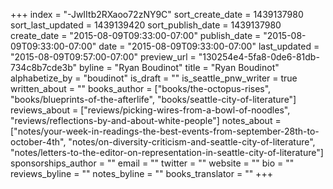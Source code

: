 +++
index = "-JwIItb2RXaoo72zNY9C"
sort_create_date = 1439137980
sort_last_updated = 1439139420
sort_publish_date = 1439137980
create_date = "2015-08-09T09:33:00-07:00"
publish_date = "2015-08-09T09:33:00-07:00"
date = "2015-08-09T09:33:00-07:00"
last_updated = "2015-08-09T09:57:00-07:00"
preview_url = "130254e4-5fa8-0de6-81db-734c8b7cde3b"
byline = "Ryan Boudinot"
title = "Ryan Boudinot"
alphabetize_by = "boudinot"
is_draft = ""
is_seattle_pnw_writer = true
written_about = ""
books_author = ["books/the-octopus-rises", "books/blueprints-of-the-afterlife", "books/seattle-city-of-literature"]
reviews_about = ["reviews/picking-wires-from-a-bowl-of-noodles", "reviews/reflections-by-and-about-white-people"]
notes_about = ["notes/your-week-in-readings-the-best-events-from-september-28th-to-october-4th", "notes/on-diversity-criticism-and-seattle-city-of-literature", "notes/letters-to-the-editor-on-representation-in-seattle-city-of-literature"]
sponsorships_author = ""
email = ""
twitter = ""
website = ""
bio = ""
reviews_byline = ""
notes_byline = ""
books_translator = ""
+++
